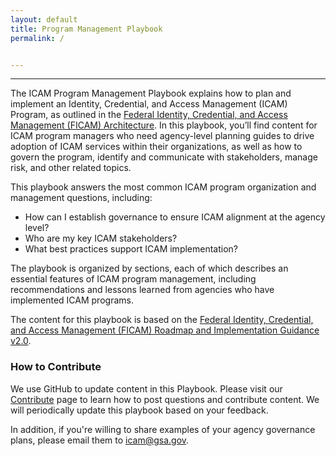 ```yaml
---
layout: default
title: Program Management Playbook
permalink: /


---
```

---
The ICAM Program Management Playbook explains how to plan and implement an Identity, Credential, and Access Management (ICAM) Program, as outlined in the <a href="https://arch.idmanagement.gov/" target="_blank">Federal Identity, Credential, and Access Management (FICAM) Architecture</a>. In this playbook, you’ll find content for ICAM program managers who need agency-level planning guides to drive adoption of ICAM services within their organizations, as well as how to govern the program, identify and communicate with stakeholders, manage risk, and other related topics.

This playbook answers the most common ICAM program organization and management questions, including:

- How can I establish governance to ensure ICAM alignment at the agency level?
- Who are my key ICAM stakeholders?
- What best practices support ICAM implementation?

The playbook is organized by sections, each of which describes an essential features of ICAM program management, including recommendations and lessons learned from agencies who have implemented ICAM programs.

The content for this playbook is based on the <a href="https://www.idmanagement.gov/wp-content/uploads/sites/1171/uploads/FICAM_Roadmap_and_Implem_Guid.pdf" target="_blank">Federal Identity, Credential, and Access Management (FICAM) Roadmap and Implementation Guidance v2.0</a>.

### How to Contribute

We use GitHub to update content in this Playbook. Please visit our [Contribute]({{site.baseurl}}/contribute/) page to learn how to post questions and contribute content. We will periodically update this playbook based on your feedback.

In addition, if you're willing to share examples of your agency governance plans, please email them to <icam@gsa.gov>.
